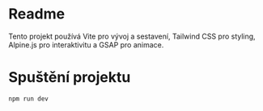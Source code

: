 # Readme

Tento projekt používá Vite pro vývoj a sestavení, Tailwind CSS pro styling, Alpine.js pro interaktivitu a GSAP pro animace.

# Spuštění projektu

`npm run dev`
